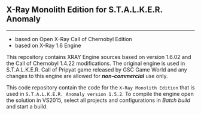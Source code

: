 ## X-Ray Monolith Edition for S.T.A.L.K.E.R. Anomaly
----
* based on Open X-Ray Call of Chernobyl Edition
* based on X-Ray 1.6 Engine

This repository contains XRAY Engine sources based on version 1.6.02 and the Call of Chernobyl 1.4.22 modifications.
The original engine is used in S.T.A.L.K.E.R. Call of Pripyat game released by GSC Game World and any changes to this engine are allowed for ***non-commercial*** use only.

This code repository contain the code for the `X-Ray Monolith Edition` that is used in `S.T.A.L.K.E.R. Anomaly version 1.5.2`.
To compile the engine open the solution in VS2015, select all projects and configurations in *Batch build* and start a build.
